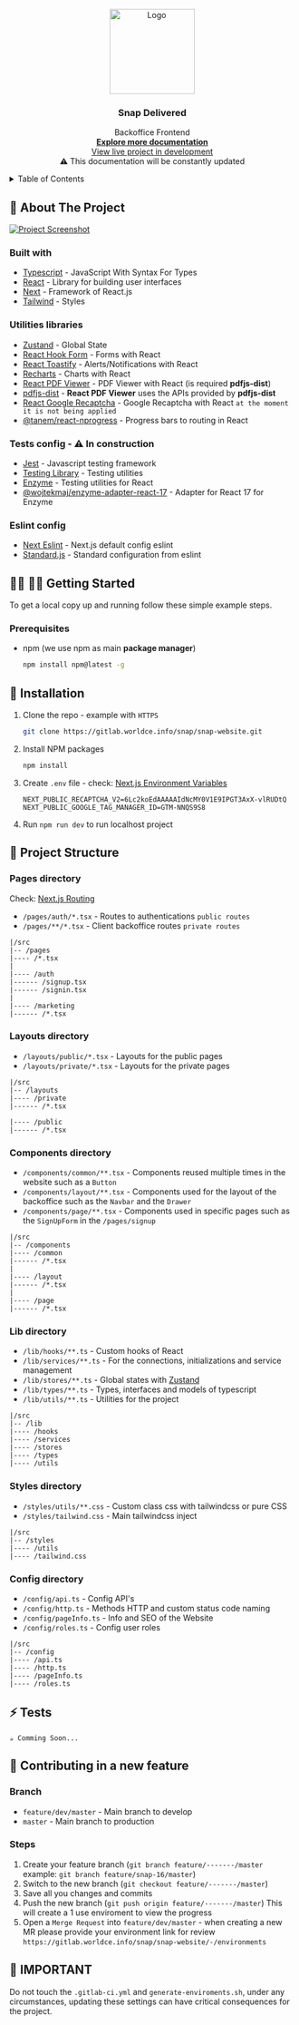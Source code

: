 <br/>
<div align="center">
  <a href='https://dev.snap.devopsteam.info'>
    <img src="https://dev.snap.devopsteam.info/images/logo.svg" alt='Logo' width='150' />
  </a>

<h3 align="center">Snap Delivered</h3>

  <p align="center">
    Backoffice Frontend
    <br />
    <a href="https://snap-delivered.atlassian.net/wiki/spaces/CBOD/pages/5144718/Front-End+Team"><strong>Explore more documentation</strong></a>
    <br />
    <a href="http://dev.snap.devopsteam.info/">View live project in development</a> <br/>
    <span>⚠ This documentation will be constantly updated</span>
  </p>
</div>


<!-- TABLE OF CONTENTS -->
<details>
  <summary>Table of Contents</summary>
  <ol>
    <li>
      <a href="#-about-the-project">About The Project</a>
      <ul>
        <li><a href="#built-with">Built With</a></li>
        <li><a href="#utilities-libraries">Utilities Libraries</a></li>
        <li><a href="#tests-config-in-construction">Tests Config</a></li>
        <li><a href="#eslint-config">Eslint Config</a></li>
      </ul>
    </li>
    <li>
      <a href="#-getting-started">Getting Started</a>
      <ul>
        <li><a href="#prerequisites">Prerequisites</a></li>
      </ul>
      <a href="#-installation">Installation</a>
    </li>
    <li>
      <a href="#-project-structure">Project Structure</a>
      <ul>
        <li><a href="#pages-directory">Pages Directory</a></li>
        <li><a href="#layouts-directory">Layouts Directory</a></li>
        <li><a href="#components-directory">Components Directory</a></li>
        <li><a href="#lib-directory">Lib Directory</a></li>
        <li><a href="#styles-directory">Styles Directory</a></li>
        <li><a href="#config-directory">Config Directory</a></li>
      </ul>
    </li>
    <li><a href="#-tests">Tests</a></li>
    <li>
      <a href="#-contributing-in-a-new-feature">Contributing</a>
      <ul>
        <li><a href="#branch">Branch</a></li>
        <li><a href="#steps">Steps</a></li>
      </ul>
    </li>
    <li><a href="#-important">Important</a></li>
  </ol>
</details>


<!-- ABOUT THE PROJECT -->
## 📄 About The Project

[![Project Screenshot][product-screenshot]](http://dev.snap.devopsteam.info/)

### Built with

* [Typescript](https://www.typescriptlang.org/) - JavaScript With Syntax For Types
* [React](https://reactjs.org/) - Library for building user interfaces
* [Next](https://nextjs.org/) - Framework of React.js
* [Tailwind](https://tailwindcss.com/) - Styles

### Utilities libraries

* [Zustand](https://zustand-demo.pmnd.rs/) - Global State
* [React Hook Form](https://react-hook-form.com/) - Forms with React
* [React Toastify](https://fkhadra.github.io/react-toastify/introduction/) - Alerts/Notifications with React
* [Recharts](https://recharts.org/) - Charts with React
* [React PDF Viewer](https://react-pdf-viewer.dev/) - PDF Viewer with React (is required **pdfjs-dist**)
* [pdfjs-dist](https://www.npmjs.com/package/pdfjs-dist) - **React PDF Viewer** uses the APIs provided by **pdfjs-dist**
* [React Google Recaptcha](https://www.npmjs.com/package/react-google-recaptcha) - Google Recaptcha with React `at the moment it is not being applied`
* [@tanem/react-nprogress](https://www.npmjs.com/package/@tanem/react-nprogress) - Progress bars to routing in React

### Tests config - ⚠  In construction

* [Jest](https://jestjs.io/) - Javascript testing framework
* [Testing Library](https://nextjs.org/docs/basic-features/eslint) - Testing utilities
* [Enzyme](https://enzymejs.github.io/enzyme/) - Testing utilities for React
* [@wojtekmaj/enzyme-adapter-react-17](https://www.npmjs.com/package/@wojtekmaj/enzyme-adapter-react-17) - Adapter for React 17 for Enzyme

### Eslint config

* [Next Eslint](https://nextjs.org/docs/basic-features/eslint) - Next.js default config eslint
* [Standard.js](https://standardjs.com/rules) - Standard configuration from eslint

## 👨‍💻 👩‍💻 Getting Started

To get a local copy up and running follow these simple example steps.

### Prerequisites

* npm (we use npm as main **package manager**)
    ```sh
    npm install npm@latest -g
    ```

## 🔽 Installation

1. Clone the repo - example with ```HTTPS```
   ```sh
   git clone https://gitlab.worldce.info/snap/snap-website.git
   ```
2. Install NPM packages
   ```sh
   npm install
   ```
3.  Create ```.env``` file - check: [Next.js Environment Variables](https://nextjs.org/docs/basic-features/environment-variables)
    ```
    NEXT_PUBLIC_RECAPTCHA_V2=6Lc2koEdAAAAAIdNcMY0V1E9IPGT3AxX-vlRUDtQ
    NEXT_PUBLIC_GOOGLE_TAG_MANAGER_ID=GTM-NNQS9S8
    ```
4. Run ```npm run dev``` to run localhost project


<!-- PROJECT STRUCTURE -->
## 📂 Project Structure

### Pages directory

Check: [Next.js Routing](https://nextjs.org/docs/routing/introduction)

* ```/pages/auth/*.tsx``` - Routes to authentications `public routes`
* ```/pages/**/*.tsx``` - Client backoffice routes `private routes`

```
|/src
|-- /pages
|---- /*.tsx
|
|---- /auth
|------ /signup.tsx
|------ /signin.tsx
|
|---- /marketing
|------ /*.tsx
```

### Layouts directory

* ```/layouts/public/*.tsx``` - Layouts for the public pages
* ```/layouts/private/*.tsx``` - Layouts for the private pages

```
|/src
|-- /layouts
|---- /private
|------ /*.tsx

|---- /public
|------ /*.tsx
```

### Components directory

* ```/components/common/**.tsx``` - Components reused multiple times in the website such as a ```Button```
* ```/components/layout/**.tsx``` - Components used for the layout of the backoffice such as the ```Navbar``` and the ```Drawer```
* ```/components/page/**.tsx``` - Components used in specific pages such as the ```SignUpForm``` in the ```/pages/signup```

```
|/src
|-- /components
|---- /common
|------ /*.tsx
|
|---- /layout
|------ /*.tsx
|
|---- /page
|------ /*.tsx
```


### Lib directory

* ```/lib/hooks/**.ts``` - Custom hooks of React
* ```/lib/services/**.ts``` - For the connections, initializations and service management
* ```/lib/stores/**.ts``` - Global states with [Zustand](https://zustand-demo.pmnd.rs/)
* ```/lib/types/**.ts``` - Types, interfaces and models of typescript
* ```/lib/utils/**.ts``` - Utilities for the project

```
|/src
|-- /lib
|---- /hooks
|---- /services
|---- /stores
|---- /types
|---- /utils
```

### Styles directory

* ```/styles/utils/**.css``` - Custom class css with tailwindcss or pure CSS
* ```/styles/tailwind.css``` - Main tailwindcss inject

```
|/src
|-- /styles
|---- /utils
|---- /tailwind.css
```

### Config directory

* ```/config/api.ts``` - Config API's
* ```/config/http.ts``` - Methods HTTP and custom status code naming
* ```/config/pageInfo.ts``` - Info and SEO of the Website
* ```/config/roles.ts``` - Config user roles

```
|/src
|-- /config
|---- /api.ts
|---- /http.ts
|---- /pageInfo.ts
|---- /roles.ts
```


<!-- TESTS -->
## ⚡ Tests

```☕ Comming Soon...```



<!-- CONTRIBUTING -->
## 🤝 Contributing in a new feature

### Branch

* ```feature/dev/master``` - Main branch to develop
* ```master``` - Main branch to production

### Steps

1. Create your feature branch (`git branch feature/-------/master` example: `git branch feature/snap-16/master`)
2. Switch to the new branch (`git checkout feature/-------/master`)
3. Save all you changes and commits
4. Push the new branch (`git push origin feature/-------/master`) This will create a 1 use enviroment to view the progress
5. Open a `Merge Request` into `feature/dev/master` - when creating a new MR please provide your environment link for review `https://gitlab.worldce.info/snap/snap-website/-/environments`


<!-- MARKDOWN LINKS & IMAGES -->
[product-screenshot]: doc/project-capture.png


<!-- WARNINGS -->
## 🛑 IMPORTANT

Do not touch the ```.gitlab-ci.yml``` and ```generate-enviroments.sh```, under any circumstances, updating these settings can have critical consequences for the project.